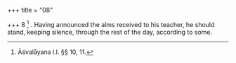 +++
title = "08"

+++
8 [^3] . Having announced the alms received to his teacher, he should stand, keeping silence, through the rest of the day, according to some.


[^3]:  Āśvalāyana l.l. §§ 10, 11.
